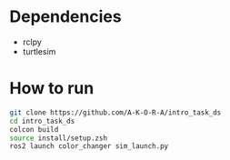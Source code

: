 

# Dependencies
 - rclpy
 - turtlesim

# How to run
```sh
git clone https://github.com/A-K-O-R-A/intro_task_ds
cd intro_task_ds
colcon build
source install/setup.zsh
ros2 launch color_changer sim_launch.py  
```